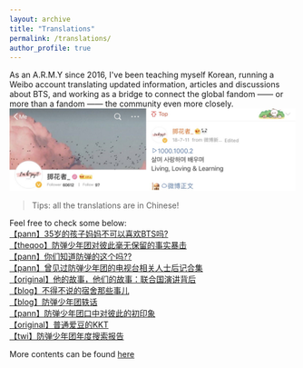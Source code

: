 ```yaml
---
layout: archive
title: "Translations"
permalink: /translations/
author_profile: true
---
```


As an A.R.M.Y since 2016, I've been teaching myself Korean, running a Weibo account translating updated information, articles and discussions about BTS, and working as a bridge to connect the global fandom —— or more than a fandom —— the community even more closely.
![Account](/images/weibo.JPG)

> Tips: all the translations are in Chinese! 

Feel free to check some below:<br/>
[【pann】35岁的孩子妈妈不可以喜欢BTS吗?](https://m.weibo.cn/5977544597/4306717124800429)
<br/>
[【theqoo】防弹少年团对彼此毫无保留的事实暴击](https://m.weibo.cn/5977544597/4314174370234159)
<br/>
[【pann】你们知道防弹的这个吗??](https://m.weibo.cn/5977544597/4333747308015141)
<br/>
[【pann】曾见过防弹少年团的电视台相关人士后记合集](https://m.weibo.cn/5977544597/4338498222363720)
<br/>
[【original】他的故事，他们的故事：联合国演讲背后](https://m.weibo.cn/5977544597/4289317461372177)
<br/>
[【blog】不得不说的宿舍那些事儿](https://m.weibo.cn/5977544597/4306946209627507)
<br/>
[【blog】防弹少年团轶话](https://m.weibo.cn/5977544597/4310287534974614)
<br/>
[【pann】防弹少年团口中对彼此的初印象](https://m.weibo.cn/5977544597/4310892730320859)
<br/>
[【original】普通爱豆的KKT](https://m.weibo.cn/5977544597/4355960694511548)
<br/>
[【twi】防弹少年团年度搜索报告](https://m.weibo.cn/5977544597/4463773383163552)


More contents can be found [here](https://m.weibo.cn/c/novelty/detail?card_id=7555200430151683)

